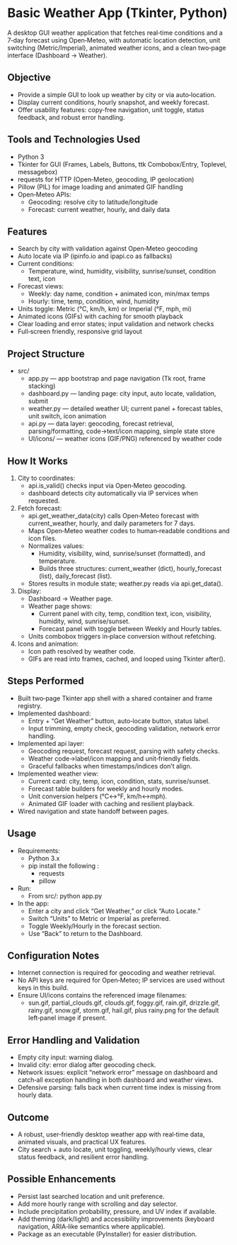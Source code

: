 # Basic Weather App (Tkinter, Python)

A desktop GUI weather application that fetches real‑time conditions and a 7‑day forecast using Open‑Meteo, with automatic location detection, unit switching (Metric/Imperial), animated weather icons, and a clean two‑page interface (Dashboard → Weather).

## Objective

- Provide a simple GUI to look up weather by city or via auto‑location.
- Display current conditions, hourly snapshot, and weekly forecast.
- Offer usability features: copy‑free navigation, unit toggle, status feedback, and robust error handling.


## Tools and Technologies Used

- Python 3
- Tkinter for GUI (Frames, Labels, Buttons, ttk Combobox/Entry, Toplevel, messagebox)
- requests for HTTP (Open‑Meteo, geocoding, IP geolocation)
- Pillow (PIL) for image loading and animated GIF handling
- Open‑Meteo APIs:
    - Geocoding: resolve city to latitude/longitude
    - Forecast: current weather, hourly, and daily data


## Features

- Search by city with validation against Open‑Meteo geocoding
- Auto locate via IP (ipinfo.io and ipapi.co as fallbacks)
- Current conditions:
    - Temperature, wind, humidity, visibility, sunrise/sunset, condition text, icon
- Forecast views:
    - Weekly: day name, condition + animated icon, min/max temps
    - Hourly: time, temp, condition, wind, humidity
- Units toggle: Metric (°C, km/h, km) or Imperial (°F, mph, mi)
- Animated icons (GIFs) with caching for smooth playback
- Clear loading and error states; input validation and network checks
- Full‑screen friendly, responsive grid layout


## Project Structure

- src/
    - app.py — app bootstrap and page navigation (Tk root, frame stacking)
    - dashboard.py — landing page: city input, auto locate, validation, submit
    - weather.py — detailed weather UI; current panel + forecast tables, unit switch, icon animation
    - api.py — data layer: geocoding, forecast retrieval, parsing/formatting, code→text/icon mapping, simple state store
    - UI/icons/ — weather icons (GIF/PNG) referenced by weather code


## How It Works

1. City to coordinates:
    - api.is_valid() checks input via Open‑Meteo geocoding.
    - dashboard detects city automatically via IP services when requested.
2. Fetch forecast:
    - api.get_weather_data(city) calls Open‑Meteo forecast with current_weather, hourly, and daily parameters for 7 days.
    - Maps Open‑Meteo weather codes to human‑readable conditions and icon files.
    - Normalizes values:
        - Humidity, visibility, wind, sunrise/sunset (formatted), and temperature.
        - Builds three structures: current_weather (dict), hourly_forecast (list), daily_forecast (list).
    - Stores results in module state; weather.py reads via api.get_data().
3. Display:
    - Dashboard → Weather page.
    - Weather page shows:
        - Current panel with city, temp, condition text, icon, visibility, humidity, wind, sunrise/sunset.
        - Forecast panel with toggle between Weekly and Hourly tables.
    - Units combobox triggers in‑place conversion without refetching.
4. Icons and animation:
    - Icon path resolved by weather code.
    - GIFs are read into frames, cached, and looped using Tkinter after().

## Steps Performed 

- Built two‑page Tkinter app shell with a shared container and frame registry.
- Implemented dashboard:
    - Entry + “Get Weather” button, auto‑locate button, status label.
    - Input trimming, empty check, geocoding validation, network error handling.
- Implemented api layer:
    - Geocoding request, forecast request, parsing with safety checks.
    - Weather code→label/icon mapping and unit‑friendly fields.
    - Graceful fallbacks when timestamps/indices don’t align.
- Implemented weather view:
    - Current card: city, temp, icon, condition, stats, sunrise/sunset.
    - Forecast table builders for weekly and hourly modes.
    - Unit conversion helpers (°C↔°F, km/h↔mph).
    - Animated GIF loader with caching and resilient playback.
- Wired navigation and state handoff between pages.


## Usage

- Requirements:
    - Python 3.x
    - pip install the following :
        - requests
        - pillow
- Run:
    - From src/: python app.py
- In the app:
    - Enter a city and click “Get Weather,” or click “Auto Locate.”
    - Switch “Units” to Metric or Imperial as preferred.
    - Toggle Weekly/Hourly in the forecast section.
    - Use “Back” to return to the Dashboard.


## Configuration Notes

- Internet connection is required for geocoding and weather retrieval.
- No API keys are required for Open‑Meteo; IP services are used without keys in this build.
- Ensure UI/icons contains the referenced image filenames:
    - sun.gif, partial_clouds.gif, clouds.gif, foggy.gif, rain.gif, drizzle.gif, rainy.gif, snow.gif, storm.gif, hail.gif, plus rainy.png for the default left‑panel image if present.


## Error Handling and Validation

- Empty city input: warning dialog.
- Invalid city: error dialog after geocoding check.
- Network issues: explicit “network error” message on dashboard and catch‑all exception handling in both dashboard and weather views.
- Defensive parsing: falls back when current time index is missing from hourly data.


## Outcome

- A robust, user‑friendly desktop weather app with real‑time data, animated visuals, and practical UX features.
- City search + auto locate, unit toggling, weekly/hourly views, clear status feedback, and resilient error handling.


## Possible Enhancements

- Persist last searched location and unit preference.
- Add more hourly range with scrolling and day selector.
- Include precipitation probability, pressure, and UV index if available.
- Add theming (dark/light) and accessibility improvements (keyboard navigation, ARIA‑like semantics where applicable).
- Package as an executable (PyInstaller) for easier distribution.

